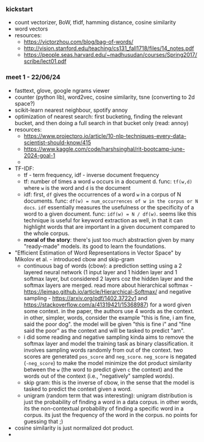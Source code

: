 
### kickstart
- count vectorizer, BoW, tfidf, hamming distance, cosine similarity
- word vectors
- resources:
	- https://victorzhou.com/blog/bag-of-words/
	- http://vision.stanford.edu/teaching/cs131_fall1718/files/14_notes.pdf
	- https://people.seas.harvard.edu/~madhusudan/courses/Spring2017/scribe/lect01.pdf

### meet 1 - 22/06/24
- fasttext, glove, google ngrams viewer
- counter (python lib), word2vec, cosine similarity, tsne (converting to 2d space?)
- scikit-learn nearest neighbour, spotify annoy
- optimization of nearest search: first bucketing, finding the relevant bucket, and then doing a full search in that bucket only (read: annoy)
- resources:
	- https://www.projectpro.io/article/10-nlp-techniques-every-data-scientist-should-know/415
	- https://www.kaggle.com/code/harshsinghal/rit-bootcamp-june-2024-goal-1
	- 
- TF-IDF:
	- tf - term frequency, idf - inverse document frequency
	- tf: number of times a word `w` occurs in a document d. func: `tf(w,d)` where `w` is the word and `d` is the document
	- idf: first, `df` gives the occurrences of a word `w` in a corpus of N documents. func: `df(w) = num_occurrences of w in the corpus or N docs`. `idf` essentially measures the usefulness or the specificity of a word to a given document. func: `idf(w) = N / df(w)`. seems like this technique is useful for keyword extraction as well, in that it can highlight words that are important in a given document compared to the whole corpus.
	- **moral of the story**: there's just too much abstraction given by many "ready-made" models. its good to learn the foundations.
- "Efficient Estimation of Word Representations in Vector Space" by Mikolov et al. - introduced cbow and skip-gram
	- continuous bag of words (cbow): a prediction setting using a 2 layered neural network (1 input layer and 1 hidden layer and 1 softmax layer, but considered 2 layers coz the hidden layer and the softmax layers are merged. read more about hierarchical softmax - https://leimao.github.io/article/Hierarchical-Softmax/ and negative sampling - https://arxiv.org/pdf/1402.3722v1 and https://stackoverflow.com/a/41319421/15368987) for a word given some context. in the paper, the authors use 4 words as the context. in other, simpler, words, consider the example "this is fine, i am fine, said the poor dog". the model will be given "this is fine i" and "fine said the poor" as the context and will be tasked to predict "am".
	- i did some reading and negative sampling kinda aims to remove the softmax layer and model the training task as binary classification. it involves sampling words randomly from out of the context. two scores are generated `pos_score` and `neg_score`. `neg_score` is negated (`-neg_score`) to make the model minimize the dot product similarity between the `w` (the word to predict given `c` the context) and the words out of the context (i.e., "negatively" sampled words).
	- skip gram: this is the inverse of cbow, in the sense that the model is tasked to predict the context given a word.
	- unigram (random term that was interesting): unigram distribution is just the probability of finding a word in a data corpus. in other words, its the non-contextual probability of finding a specific word in a corpus. its just the frequency of the word in the corpus. no points for guessing that ;)
- cosine similarity is just normalized dot product.
- 